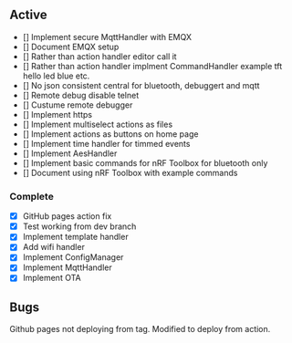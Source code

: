 ## Active
- [] Implement secure MqttHandler with EMQX
- [] Document EMQX setup
- [] Rather than action handler editor call it 
- [] Rather than action handler implment CommandHandler example tft hello led blue etc. 
- [] No json consistent central for bluetooth, debuggert and mqtt
- [] Remote debug disable telnet
- [] Custume remote debugger
- [] Implement https
- [] Implement multiselect actions as files
- [] Implement actions as buttons on home page
- [] Implement time handler for timmed events
- [] Implement AesHandler
- [] Implement basic commands for nRF Toolbox for bluetooth only
- [] Document using nRF Toolbox with example commands

### Complete
- [x] GitHub pages action fix
- [x] Test working from dev branch
- [x] Implement template handler
- [x] Add wifi handler
- [x] Implement ConfigManager
- [x] Implement MqttHandler
- [x] Implement OTA

## Bugs
Github pages not deploying from tag. Modified to deploy from action.